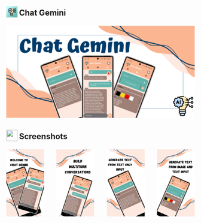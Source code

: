 <h2 align="left">
<sub>
<img  src="https://raw.githubusercontent.com/adityajha1903/Chat-Gemini/master/images/play_store_512.png"
      height="30"
      width="30">
</sub>
Chat Gemini
</h2>

<div align="center">
  <img src="https://raw.githubusercontent.com/adityajha1903/Chat-Gemini/master/images/Feature%20graphic.png" width="auto" height="auto" alt="LibreTube">

<h2 align="left">
<sub>
<img  src="https://www.svgrepo.com/show/60715/smartphone.svg"
      height="30"
      width="30">
</sub>
Screenshots
</h2>

<div style="width:100%; display:flex; justify-content:space-between;">
<img src="https://raw.githubusercontent.com/adityajha1903/Chat-Gemini/master/images/1.png" width=20% alt="ss1">
<img src="https://raw.githubusercontent.com/adityajha1903/Chat-Gemini/master/images/2.png" width=20% alt="ss2">
<img src="https://raw.githubusercontent.com/adityajha1903/Chat-Gemini/master/images/3.png" width=20% alt="ss3">
<img src="https://raw.githubusercontent.com/adityajha1903/Chat-Gemini/master/images/4.png" width=20% alt="ss4">
</div>
